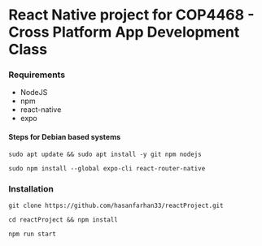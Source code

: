 # React Native project for COP4468 - Cross Platform App Development Class

### Requirements
- NodeJS
- npm
- react-native
- expo

#### Steps for Debian based systems
`sudo apt update && sudo apt install -y git npm nodejs`

`sudo npm install --global expo-cli react-router-native`

### Installation
`git clone https://github.com/hasanfarhan33/reactProject.git`

`cd reactProject && npm install`

`npm run start`

